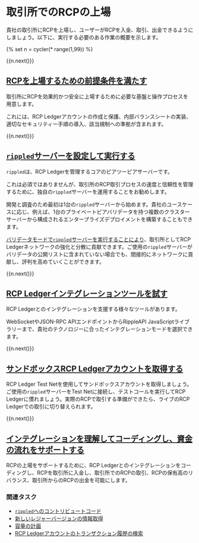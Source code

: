 # 取引所でのRCPの上場

貴社の取引所にRCPを上場し、ユーザーがRCPを入金、取引、出金できるようにしましょう。以下に、実行する必要のある作業の概要を示します。

<!-- USE_CASE_STEPS_START -->
{% set n = cycler(* range(1,99)) %}

<span class="use-case-step-num">{{n.next()}}</span>
<!-- <span class="use-case-step-length">(1 hour)</span> -->
## [RCPを上場するための前提条件を満たす](list-xrp-as-an-exchange.html#xrpをサポートするための前提条件)

取引所にRCPを効果的かつ安全に上場するために必要な基盤と操作プロセスを用意します。

これには、RCP Ledgerアカウントの作成と保護、内部バランスシートの実装、適切なセキュリティー手順の導入、該当規制への準拠が含まれます。


<span class="use-case-step-num">{{n.next()}}</span>
<!-- <span class="use-case-step-length">(1 hour)</span> -->
## [`rippled`サーバーを設定して実行する](manage-the-rippled-server.html)

`rippled`は、RCP Ledgerを管理するコアのピアツーピアサーバーです。

これは必須ではありませんが、取引所のRCP取引プロセスの速度と信頼性を管理するために、独自の`rippled`サーバーを運用することをお勧めします。

開発と調査のため最初は1台の`rippled`サーバーから始めます。貴社のユースケースに応じ、例えば、1台のプライベートピアバリデータを持つ複数のクラスターサーバーから構成されるエンタープライズデプロイメントを構築することもできます。

[バリデータモードで`rippled`サーバーを実行することにより](run-a-rippled-validator.html)、取引所としてRCP Ledgerネットワークの強化と分散に貢献できます。ご使用の`rippled`サーバーがバリデータの公開リストに含まれていない場合でも、間接的にネットワークに貢献し、評判を高めていくことができます。


<span class="use-case-step-num">{{n.next()}}</span>
<!-- <span class="use-case-step-length">(1 hour)</span> -->
## [RCP Ledgerインテグレーションツールを試す](get-started-with-the-rippled-api.html)

RCP Ledgerとのインテグレーションを支援する様々なツールがあります。

WebSocketやJSON-RPC APIエンドポイントからRippleAPI JavaScriptライブラリーまで、貴社のテクノロジーに合ったインテグレーションモードを選択できます。


<span class="use-case-step-num">{{n.next()}}</span>
<!-- <span class="use-case-step-length">(1 hour)</span> -->
## [サンドボックスRCP Ledgerアカウントを取得する](xrp-test-net-faucet.html)

RCP Ledger Test Netを使用してサンドボックスアカウントを取得しましょう。ご使用の`rippled`サーバーをTest Netに接続し、テストコールを実行してRCP Ledgerに慣れましょう。実際のRCPで取引する準備ができたら、ライブのRCP Ledgerでの取引に切り替えられます。


<span class="use-case-step-num">{{n.next()}}</span>
<!-- <span class="use-case-step-length">(1 hour)</span> -->
## [インテグレーションを理解してコーディングし、資金の流れをサポートする](list-xrp-as-an-exchange.html#資金の流れ)

RCPの上場をサポートするために、RCP Ledgerとのインテグレーションをコーディングし、RCPを取引所に入金し、取引所でのRCPの取引、RCPの保有高のリバランス、取引所からのRCPの出金を可能にします。


### 関連タスク

- [`rippled`へのコントリビュートコード](contribute-code-to-rippled.html)
- [新しいレジャーバージョンの情報取得](subscription-methods.html)
- [容量の計画](capacity-planning.html)
- [RCP Ledgerアカウントのトランザクション履歴の検索](tx_history.html)
<!-- for the future, link to Implement Destination Tags -->
